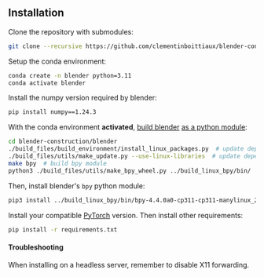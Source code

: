 ## Installation

Clone the repository with submodules:
```bash
git clone --recursive https://github.com/clementinboittiaux/blender-construction.git
```

Setup the conda environment:
```bash
conda create -n blender python=3.11
conda activate blender
```

Install the numpy version required by blender:
```bash
pip install numpy==1.24.3
```

With the conda environment **activated**,
[build blender](https://developer.blender.org/docs/handbook/building_blender/linux/#__tabbed_2_2)
[as a python module](https://developer.blender.org/docs/handbook/building_blender/python_module/):
```bash
cd blender-construction/blender
./build_files/build_environment/install_linux_packages.py  # update dependencies
./build_files/utils/make_update.py --use-linux-libraries  # update dependencies
make bpy  # build bpy module
python3 ./build_files/utils/make_bpy_wheel.py ../build_linux_bpy/bin/  # create wheel
```

Then, install blender's `bpy` python module:
```bash
pip3 install ../build_linux_bpy/bin/bpy-4.4.0a0-cp311-cp311-manylinux_2_31_x86_64.whl
```

Install your compatible [PyTorch](https://pytorch.org/) version. Then install other requirements:
```bash
pip install -r requirements.txt
```

#### Troubleshooting
When installing on a headless server, remember to disable X11 forwarding.
